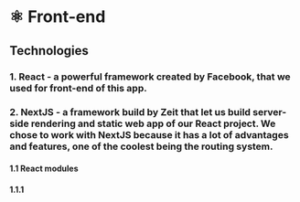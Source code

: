 # ⚛ Front-end

## Technologies

### 1. React - a powerful framework created by Facebook, that we used for front-end of this app.
### 2. NextJS - a framework build by Zeit that let us build server-side rendering and static web app of our React project. We chose to work with NextJS because it has a lot of advantages and features, one of the coolest being the routing system.

#### 1.1 React modules

#### 1.1.1
